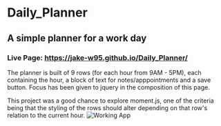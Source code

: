 # Daily_Planner
## A simple planner for a work day

### Live Page: https://jake-w95.github.io/Daily_Planner/


The planner is built of 9 rows (for each hour from 9AM - 5PM), each containing the hour, a block of text for notes/apppointments and a save button.
Focus has been given to jquery in the composition of this page.

This project was a good chance to explore moment.js, one of the criteria being that the styling of the rows should alter depending on that row's relation to the current hour.
![Working App](https://user-images.githubusercontent.com/115796768/207580901-a7fa24a2-b3e7-405c-9c73-5b2308d7299f.png)
